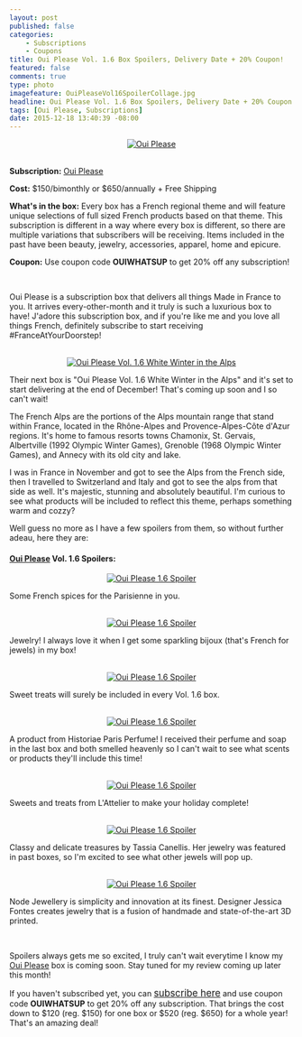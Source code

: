 ```yaml
---
layout: post
published: false
categories: 
    - Subscriptions
    - Coupons
title: Oui Please Vol. 1.6 Box Spoilers, Delivery Date + 20% Coupon!
featured: false
comments: true
type: photo
imagefeature: OuiPleaseVol16SpoilerCollage.jpg
headline: Oui Please Vol. 1.6 Box Spoilers, Delivery Date + 20% Coupon!
tags: [Oui Please, Subscriptions]
date: 2015-12-18 13:40:39 -08:00
---
```


<center><a href="http://ouiplease.com" target="_blank">
<img src="/images/OuiPleaseLogo.jpg" border="0" style="border:none;max-width:100%;" alt="Oui Please" />
</a></center>
<br>
<p><b>Subscription:</b> <a href="http://ouiplease.com" target="_blank">Oui Please</a></p>
<p><b>Cost:</b> $150/bimonthly or $650/annually + Free Shipping</p>
<p><b>What's in the box:</b> Every box has a French regional theme and will feature unique selections of full sized French products based on that theme. This subscription is different in a way where every box is different, so there are multiple variations that subscribers will be receiving. Items included in the past have been beauty, jewelry, accessories, apparel, home and epicure.</p>
<p><b>Coupon:</b> Use coupon code <b>OUIWHATSUP</b> to get 20% off any subscription!</p>
<br>

<p>Oui Please is a subscription box that delivers all things Made in France to you. It arrives every-other-month and it truly is such a luxurious box to have! J'adore this subscription box, and if you're like me and you love all things French, definitely subscribe to start receiving #FranceAtYourDoorstep!</p>

<br>

<center><a href="http://ouiplease.com" target="_blank">
<img src="/images/OuiPleaseVol16.png" border="0" style="border:none;max-width:100%;" alt="Oui Please Vol. 1.6 White Winter in the Alps" />
</a></center>

<p><i class="icon-dropbox"></i> Their next box is "Oui Please Vol. 1.6 White Winter in the Alps" and it's set to start delivering at the end of December! That's coming up soon and I so can't wait!</p>

<p>The French Alps are the portions of the Alps mountain range that stand within France, located in the Rhône-Alpes and Provence-Alpes-Côte d'Azur regions. It's home to famous resorts towns Chamonix, St. Gervais, Albertville (1992 Olympic Winter Games), Grenoble (1968 Olympic Winter Games), and Annecy with its old city and lake.</p>

<p>I was in France in November and got to see the Alps from the French side, then I travelled to Switzerland and Italy and got to see the alps from that side as well. It's majestic, stunning and absolutely beautiful. I'm curious to see what products will be included to reflect this theme, perhaps something warm and cozzy?</p>

<p>Well guess no more as I have a few spoilers from them, so without further adeau, here they are:</p>

<H4><a href="http://ouiplease.com" target="_blank">Oui Please</a> Vol. 1.6 Spoilers:</H4>

<center><a href="http://ouiplease.com" target="_blank">
<img src="/images/OuiPleaseVol16Spoiler1.jpg" border="0" style="border:none;max-width:100%;" alt="Oui Please 1.6 Spoiler" />
</a></center>
<p>Some French spices for the Parisienne in you.</p>
<br>

<center><a href="http://ouiplease.com" target="_blank">
<img src="/images/OuiPleaseVol16Spoiler2.jpg" border="0" style="border:none;max-width:100%;" alt="Oui Please 1.6 Spoiler" />
</a></center>
<p>Jewelry! I always love it when I get some sparkling bijoux (that's French for jewels) in my box!</p>
<br>

<center><a href="http://ouiplease.com" target="_blank">
<img src="/images/OuiPleaseVol16Spoiler3.jpg" border="0" style="border:none;max-width:100%;" alt="Oui Please 1.6 Spoiler" />
</a></center>
<p>Sweet treats will surely be included in every Vol. 1.6 box.</p>
<br>

<center><a href="http://ouiplease.com" target="_blank">
<img src="/images/OuiPleaseVol16Spoiler4.jpg" border="0" style="border:none;max-width:100%;" alt="Oui Please 1.6 Spoiler" />
</a></center>
<p>A product from Historiae Paris Perfume! I received their perfume and soap in the last box and both smelled heavenly so I can't wait to see what scents or products they'll include this time!</p>
<br>

<center><a href="http://ouiplease.com" target="_blank">
<img src="/images/OuiPleaseVol16Spoiler5.png" border="0" style="border:none;max-width:100%;" alt="Oui Please 1.6 Spoiler" />
</a></center>
<p>Sweets and treats from L'Attelier to make your holiday complete!</p>
<br>

<center><a href="http://ouiplease.com" target="_blank">
<img src="/images/OuiPleaseVol16Spoiler6.png" border="0" style="border:none;max-width:100%;" alt="Oui Please 1.6 Spoiler" />
</a></center>
<p>Classy and delicate treasures by Tassia Canellis. Her jewelry was featured in past boxes, so I'm excited to see what other jewels will pop up.</p>
<br>

<center><a href="http://ouiplease.com" target="_blank">
<img src="/images/OuiPleaseVol16Spoiler7.png" border="0" style="border:none;max-width:100%;" alt="Oui Please 1.6 Spoiler" />
</a></center>
<p>Node Jewellery is simplicity and innovation at its finest. Designer Jessica Fontes creates jewelry that is a fusion of handmade and state-of-the-art 3D printed.</p>
<br>

<p><i class="icon-exclamation-sign"></i> Spoilers always gets me so excited, I truly can't wait everytime I know my <a href="http://ouiplease.com" target="_blank">Oui Please</a> box is coming soon. Stay tuned for my review coming up later this month!</p>

<p>If you haven't subscribed yet, you can <a href="http://ouiplease.com" target="_blank"><big>subscribe here</big></a> and use coupon code <b>OUIWHATSUP</b> to get 20% off any subscription. That brings the cost down to $120 (reg. $150) for one box or $520 (reg. $650) for a whole year! That's an amazing deal!</p>
